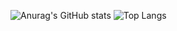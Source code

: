 ![Anurag's GitHub stats](https://github-readme-stats.vercel.app/api?username=vin-spiegel&&show_icons=true&theme=github_dark)
![Top Langs](https://github-readme-stats.vercel.app/api/top-langs/?username=vin-spiegel&layout=github_dark)
